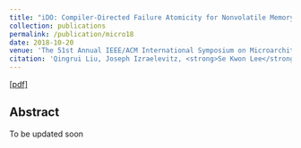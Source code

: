 ```yaml
---
title: "iDO: Compiler-Directed Failure Atomicity for Nonvolatile Memory"
collection: publications
permalink: /publication/micro18
date: 2018-10-20
venue: 'The 51st Annual IEEE/ACM International Symposium on Microarchitecture (MICRO 2018)'
citation: 'Qingrui Liu, Joseph Izraelevitz, <strong>Se Kwon Lee</strong>, Michael L. Scott, Sam H. Noh, and Changhee Jung. In Proceedings of <i>the 51st Annual IEEE/ACM International Symposium on Microarchitecture</i> (<strong>MICRO 2018</strong>, To appear).'
---
```

[[pdf]](http://sekwonlee.github.io/files/micro18.pdf)

## Abstract
To be updated soon

